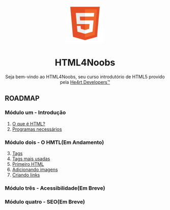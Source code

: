 <h1 align="center">
  <img src="/images//html.png" alt="HTML Logo" width="120px">
</h1>
<h1 align="center">HTML4Noobs</h1>
<p align="center">Seja bem-vindo ao HTML4Noobs, seu curso introdutório de HTML5 provido pela <a href="https://heartdevs.com/" target="_blank">He4rt Developers&trade;</a></p>

<h2>ROADMAP</h2>
<h3>Módulo um - Introdução</h3>
  <ol type="1">
   <li>
      <a href="/introducao/o-que-e-html.md">O que é HTML?</a>
   </li>
   <li>
      <a href="/introducao/programas-necessarios.md">Programas necessários</a>
   </li>
   </ol>
<h3>Módulo dois - O HMTL(Em Andamento)</h3>
  <ol type="1" start="3">
    <li>
     <a href="/modulodois/tags.md">Tags</a>
    </li>
    <li>
     <a href="/modulodois/tags-mais-usadas.md">Tags mais usadas</a>
    </li>
    <li>
     <a href="/modulodois/primeiro-html.md">Primeiro HTML</a>
    </li>
    <li>
      <a href="/modulodois/adicionando-imagens.md">Adicionando imagens</a>
    </li>
    <li>
      <a href="/modulodois/criando-link.md">Criando links</a>  
    </li>
  </ol>
 <h3>Módulo três - Acessibilidade(Em Breve)</h3>
 <h3>Módulo quatro - SEO(Em Breve)</h3>
       
